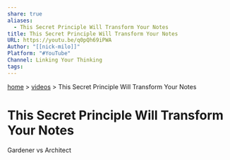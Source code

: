 ```yaml
---  
share: true  
aliases:  
  - This Secret Principle Will Transform Your Notes  
title: This Secret Principle Will Transform Your Notes  
URL: https://youtu.be/q0pQh69iPWA  
Author: "[[nick-milo]]"  
Platform: "#YouTube"  
Channel: Linking Your Thinking  
tags:   
---  
```

[ home](/index.md) > [videos](videos.md) > This Secret Principle Will Transform Your Notes  
# This Secret Principle Will Transform Your Notes  
Gardener vs Architect  
